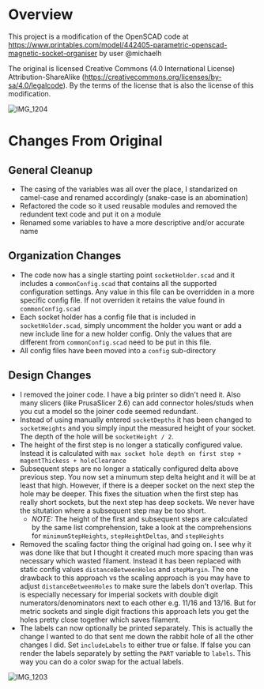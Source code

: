 # Overview

This project is a modification of the OpenSCAD code at https://www.printables.com/model/442405-parametric-openscad-magnetic-socket-organiser by user @michaelh

The original is licensed Creative Commons (4.0 International License) Attribution-ShareAlike (https://creativecommons.org/licenses/by-sa/4.0/legalcode). By the terms of the license that is also the license of this modification.

![IMG_1204](https://github.com/mjparme/socket-holder/assets/1580996/20fbf65b-ca39-4395-9c30-3d77eea058f6)


# Changes From Original

## General Cleanup

* The casing of the variables was all over the place, I standarized on camel-case and renamed accordingly (snake-case is an abomination)
* Refactored the code so it used reusable modules and removed the redundent text code and put it on a module
* Renamed some variables to have a more descriptive and/or accurate name

## Organization Changes

* The code now has a single starting point `socketHolder.scad` and it includes a `commonConfig.scad` that contains all the supported configuration settings. Any value in this file can be overridden in a more specific config file. If not overriden it retains the value found in `commonConfig.scad`
* Each socket holder has a config file that is included in `socketHolder.scad`, simply uncomment the holder you want or add a new include line
for a new holder config. Only the values that are different from `commonConfig.scad` need to be put in this file.
* All config files have been moved into a `config` sub-directory

## Design Changes

* I removed the joiner code. I have a big printer so didn't need it. Also many slicers (like PrusaSlicer 2.6) can add connector holes/studs when you cut a model so the joiner code seemed redundant. 
* Instead of using manually entered `socketDepths` it has been changed to `socketHeights` and you simply input the measured height of your socket. The depth of the hole will be `socketHeight / 2`.
* The height of the first step is no longer a statically configured value. Instead it is calculated with `max socket hole depth on first step + magentThickess + holeClearance`
* Subsequent steps are no longer a statically configured delta above previous step. You now set a minumum step delta height and it will be at least that high. However, if there is a deeper socket on the next step the hole may be deeper. This fixes the situation when the first step has really short sockets, but the next step has deep sockets. We never have the situtation where a subsequent step may be too short.
  * *NOTE:* The height of the first and subsequent steps are calculated by the same list comprehension, take a look at the comprehensions for `minimumStepHeights`, `stepHeightDeltas`, and `stepHeights`
* Removed the scaling factor thing the original had going on. I see why it was done like that but I thought it created much more spacing than
was necessary which wasted filament. Instead it has been replaced with static config values `distanceBetweenHoles` and `stepMargin`. The one drawback to this approach vs the scaling approach is you may have to adjust `distanceBetweenHoles` to make sure the labels don't overlap. This is especially necessary for imperial sockets with double digit numerators/denominators next to each other e.g. 11/16 and 13/16. But for metric sockets and single digit fractions this approach lets you get the holes pretty close together which saves filament.
* The labels can now optionally be printed separately. This is actually the change I wanted to do that sent me down the rabbit hole of all the other changes I did. Set `includeLabels` to either true or false. If false you can render the labels separately by setting the `PART` variable to `labels`. This way you can do a color swap for the actual labels.


![IMG_1203](https://github.com/mjparme/socket-holder/assets/1580996/6d8c0b7d-e261-40e1-a022-07347d0124b6)